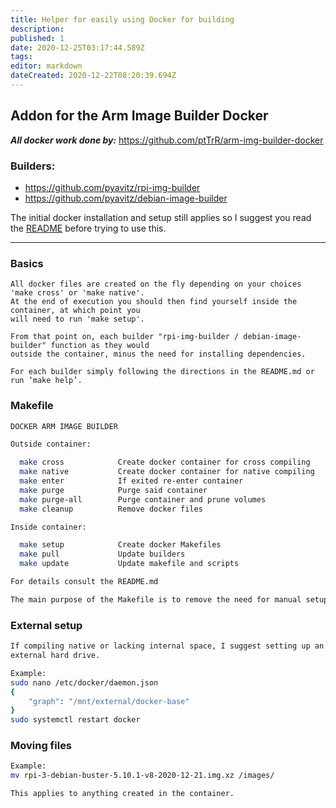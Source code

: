 ```yaml
---
title: Helper for easily using Docker for building
description: 
published: 1
date: 2020-12-25T03:17:44.589Z
tags: 
editor: markdown
dateCreated: 2020-12-22T08:20:39.694Z
---
```


## Addon for the Arm Image Builder Docker

***All docker work done by:*** https://github.com/ptTrR/arm-img-builder-docker

### Builders:
* https://github.com/pyavitz/rpi-img-builder
* https://github.com/pyavitz/debian-image-builder

The initial docker installation and setup still applies so I suggest you
read the [README](https://github.com/ptTrR/arm-img-builder-docker/blob/main/README.md) before trying to use this.

---

### Basics
```ssh
All docker files are created on the fly depending on your choices 'make cross' or 'make native'.
At the end of execution you should then find yourself inside the container, at which point you
will need to run 'make setup'.

From that point on, each builder "rpi-img-builder / debian-image-builder" function as they would
outside the container, minus the need for installing dependencies.

For each builder simply following the directions in the README.md or run ‘make help’.
```

### Makefile
```sh
DOCKER ARM IMAGE BUILDER

Outside container: 

  make cross            Create docker container for cross compiling
  make native           Create docker container for native compiling
  make enter            If exited re-enter container
  make purge            Purge said container
  make purge-all        Purge container and prune volumes
  make cleanup          Remove docker files

Inside container: 

  make setup            Create docker Makefiles
  make pull             Update builders
  make update           Update makefile and scripts

For details consult the README.md
```

```sh
The main purpose of the Makefile is to remove the need for manual setup
```
### External setup
```sh
If compiling native or lacking internal space, I suggest setting up an
external hard drive.

Example:
sudo nano /etc/docker/daemon.json
{
    "graph": "/mnt/external/docker-base"
}
sudo systemctl restart docker
```

### Moving files
```sh
Example:
mv rpi-3-debian-buster-5.10.1-v8-2020-12-21.img.xz /images/

This applies to anything created in the container.
```